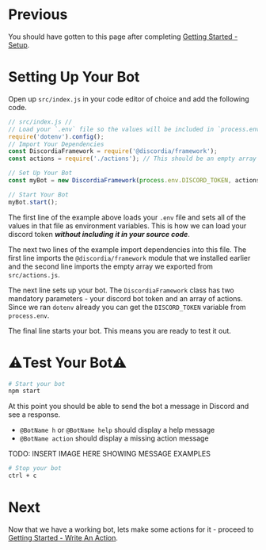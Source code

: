 # Previous
You should have gotten to this page after completing [Getting Started - Setup](gs_setup).

# Setting Up Your Bot
Open up `src/index.js` in your code editor of choice and add the following code.
```js
// src/index.js //
// Load your `.env` file so the values will be included in `process.env.DISCORD_TOKEN`
require('dotenv').config();
// Import Your Dependencies
const DiscordiaFramework = require('@discordia/framework');
const actions = require('./actions'); // This should be an empty array

// Set Up Your Bot
const myBot = new DiscordiaFramework(process.env.DISCORD_TOKEN, actions);

// Start Your Bot
myBot.start();
```
The first line of the example above loads your `.env` file and sets all of the values in that file as environment variables. This is how we can load your discord token ***without including it in your source code***.

The next two lines of the example import dependencies into this file. The first line imports the `@discordia/framework` module that we installed earlier and the second line imports the empty array we exported from `src/actions.js`.

The next line sets up your bot. The `DiscordiaFramework` class has two mandatory parameters - your discord bot token and an array of actions. Since we ran `dotenv` already you can get the `DISCORD_TOKEN` variable from `process.env`.

The final line starts your bot. This means you are ready to test it out.

# ⚠️Test Your Bot⚠️
```bash
# Start your bot
npm start
```
At this point you should be able to send the bot a message in Discord and see a response.

- `@BotName h` or `@BotName help` should display a help message
- `@BotName action` should display a missing action message

TODO: INSERT IMAGE HERE SHOWING MESSAGE EXAMPLES

```bash
# Stop your bot
ctrl + c
```
# Next
Now that we have a working bot, lets make some actions for it - proceed to [Getting Started - Write An Action](gs_write_an_action).